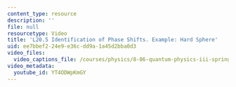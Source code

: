 ```yaml
---
content_type: resource
description: ''
file: null
resourcetype: Video
title: 'L20.5 Identification of Phase Shifts. Example: Hard Sphere'
uid: ee7bbef2-24e9-e36c-dd9a-1a45d2bba0d3
video_files:
  video_captions_file: /courses/physics/8-06-quantum-physics-iii-spring-2018/video-lectures/scattering-and-identical-particles/L20-5/YT4ODWpKmGY.vtt
video_metadata:
  youtube_id: YT4ODWpKmGY
---
```

